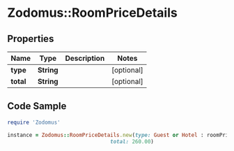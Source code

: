 # Zodomus::RoomPriceDetails

## Properties

Name | Type | Description | Notes
------------ | ------------- | ------------- | -------------
**type** | **String** |  | [optional] 
**total** | **String** |  | [optional] 

## Code Sample

```ruby
require 'Zodomus'

instance = Zodomus::RoomPriceDetails.new(type: Guest or Hotel : roomPriceDetails are optional information sent by the channel,
                                 total: 260.00)
```


